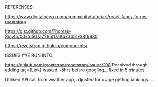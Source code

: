 REFERENCES:

https://www.digitalocean.com/community/tutorials/react-fancy-forms-reactstrap

https://gist.github.com/Thomas-Smyth/006fd507a7295f17a8473451938f9935

https://reactstrap.github.io/components/

ISSUES I"VE RUN INTO:

https://github.com/reactstrap/reactstrap/issues/298
Resolved through adding tag={Link}
wasted ~5hrs before googling... fixed in 5 minutes. 

Utilised API call from weather app, adjusted for usage getting rankings....